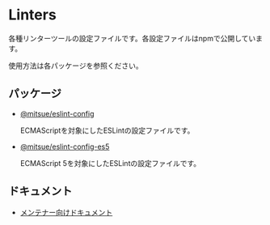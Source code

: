 # Linters

各種リンターツールの設定ファイルです。各設定ファイルはnpmで公開しています。

使用方法は各パッケージを参照ください。

## パッケージ

- [@mitsue/eslint-config](./packages/eslint-config/)

    ECMAScriptを対象にしたESLintの設定ファイルです。

- [@mitsue/eslint-config-es5](./packages/eslint-config-es5/)

    ECMAScript 5を対象にしたESLintの設定ファイルです。

## ドキュメント

-   [メンテナー向けドキュメント](docs/README.md)
